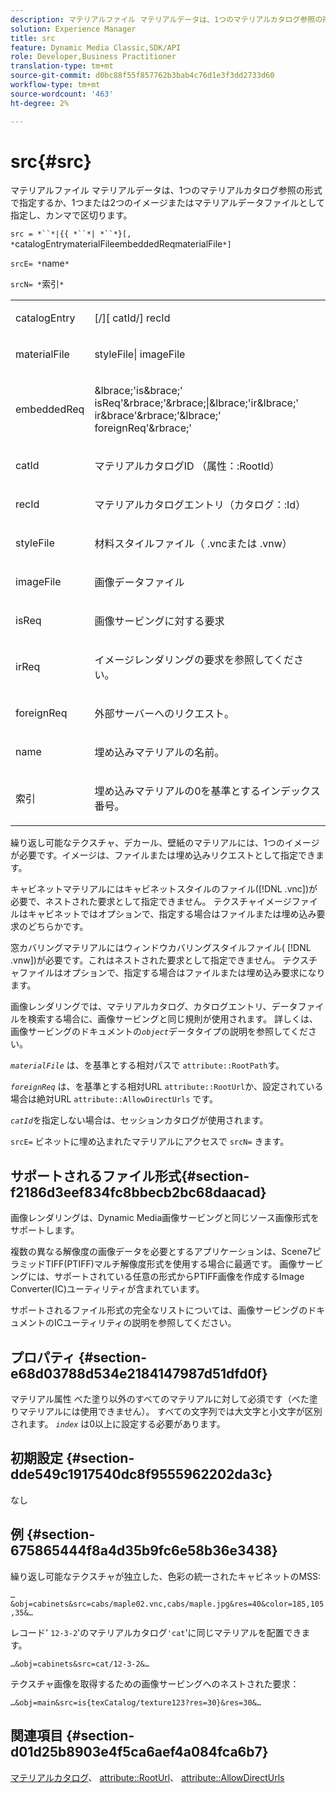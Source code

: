 ```yaml
---
description: マテリアルファイル マテリアルデータは、1つのマテリアルカタログ参照の形式で指定するか、1つまたは2つのイメージまたはマテリアルデータファイルとして指定し、カンマで区切ります。
solution: Experience Manager
title: src
feature: Dynamic Media Classic,SDK/API
role: Developer,Business Practitioner
translation-type: tm+mt
source-git-commit: d0bc88f55f857762b3bab4c76d1e3f3dd2733d60
workflow-type: tm+mt
source-wordcount: '463'
ht-degree: 2%

---
```



# src{#src}

マテリアルファイル マテリアルデータは、1つのマテリアルカタログ参照の形式で指定するか、1つまたは2つのイメージまたはマテリアルデータファイルとして指定し、カンマで区切ります。

`src = *``*|{{ *``*| *``*}[, *`catalogEntrymaterialFileembeddedReqmaterialFile`*]`

`srcE= *`name`*`

`srcN= *`索引`*`

<table id="simpletable_A64C4F084C0A4DDCA45A921D4BD7AAEA"> 
 <tr class="strow"> 
  <td class="stentry"> <p><span class="varname"> catalogEntry</span> </p></td> 
  <td class="stentry"> <p><span class="codeph">[/][<span class="varname"> catId</span>/]<span class="varname"> recId</span></span> </p></td> 
 </tr> 
 <tr class="strow"> 
  <td class="stentry"> <span class="varname"> materialFile</span> </td> 
  <td class="stentry"> <p><span class="codeph"> <span class="varname"> styleFile</span>|<span class="varname"> imageFile</span></span> </p> </td> 
 </tr> 
 <tr class="strow"> 
  <td class="stentry"> <p><span class="varname"> embeddedReq</span> </p> </td> 
  <td class="stentry"> <p><span class="codeph">&amp;lbrace;'is&amp;brace;'<span class="varname"> isReq</span>'&amp;rbrace;'&amp;rbrace;|&amp;lbrace;'ir&amp;lbrace;'<span class="varname"> ir&amp;brace</span>'&amp;rbrace;'&amp;lbrace;'<span class="varname"> foreignReq</span>'&amp;rbrace;'</span> </p></td> 
 </tr> 
 <tr class="strow"> 
  <td class="stentry"> <p><span class="varname"> catId</span> </p></td> 
  <td class="stentry"> <p>マテリアルカタログID （<span class="codeph">属性：:RootId</span>） </p></td> 
 </tr> 
 <tr class="strow"> 
  <td class="stentry"> <p><span class="varname"> recId</span> </p></td> 
  <td class="stentry"> <p>マテリアルカタログエントリ（<span class="codeph">カタログ：:Id</span>） </p></td> 
 </tr> 
 <tr class="strow"> 
  <td class="stentry"> <p><span class="varname"> styleFile</span> </p></td> 
  <td class="stentry"> <p>材料スタイルファイル（<span class="filepath"> .vnc</span>または<span class="filepath"> .vnw</span>） </p></td> 
 </tr> 
 <tr class="strow"> 
  <td class="stentry"> <p><span class="varname"> imageFile</span> </p></td> 
  <td class="stentry"> <p>画像データファイル </p></td> 
 </tr> 
 <tr class="strow"> 
  <td class="stentry"> <p><span class="varname"> isReq</span> </p></td> 
  <td class="stentry"> <p>画像サービングに対する要求 </p></td> 
 </tr> 
 <tr class="strow"> 
  <td class="stentry"> <p><span class="varname"> irReq</span> </p></td> 
  <td class="stentry"> <p>イメージレンダリングの要求を参照してください。 </p></td> 
 </tr> 
 <tr class="strow"> 
  <td class="stentry"> <p><span class="varname"> foreignReq</span> </p></td> 
  <td class="stentry"> <p>外部サーバーへのリクエスト。 </p></td> 
 </tr> 
 <tr class="strow"> 
  <td class="stentry"> <p><span class="varname"> name</span> </p></td> 
  <td class="stentry"> <p>埋め込みマテリアルの名前。 </p></td> 
 </tr> 
 <tr class="strow"> 
  <td class="stentry"> <p><span class="varname"> 索引</span> </p></td> 
  <td class="stentry"> <p>埋め込みマテリアルの0を基準とするインデックス番号。 </p></td> 
 </tr> 
</table>

繰り返し可能なテクスチャ、デカール、壁紙のマテリアルには、1つのイメージが必要です。イメージは、ファイルまたは埋め込みリクエストとして指定できます。

キャビネットマテリアルにはキャビネットスタイルのファイル([!DNL .vnc])が必要で、ネストされた要求として指定できません。 テクスチャイメージファイルはキャビネットではオプションで、指定する場合はファイルまたは埋め込み要求のどちらかです。

窓カバリングマテリアルにはウィンドウカバリングスタイルファイル( [!DNL .vnw])が必要です。これはネストされた要求として指定できません。 テクスチャファイルはオプションで、指定する場合はファイルまたは埋め込み要求になります。

画像レンダリングでは、マテリアルカタログ、カタログエントリ、データファイルを検索する場合に、画像サービングと同じ規則が使用されます。 詳しくは、画像サービングのドキュメントの&#x200B;*`object`*&#x200B;データタイプの説明を参照してください。

*`materialFile`* は、を基準とする相対パスで `attribute::RootPath`す。

*`foreignReq`* は、を基準とする相対URL `attribute::RootUrl`か、設定されている場合は絶対URL `attribute::AllowDirectUrls` です。

*`catId`*&#x200B;を指定しない場合は、セッションカタログが使用されます。

`srcE=` ビネットに埋め込まれたマテリアルにアクセスで `srcN=` きます。

## サポートされるファイル形式{#section-f2186d3eef834fc8bbecb2bc68daacad}

画像レンダリングは、Dynamic Media画像サービングと同じソース画像形式をサポートします。

複数の異なる解像度の画像データを必要とするアプリケーションは、Scene7ピラミッドTIFF(PTIFF)マルチ解像度形式を使用する場合に最適です。 画像サービングには、サポートされている任意の形式からPTIFF画像を作成するImage Converter(IC)ユーティリティが含まれています。

サポートされるファイル形式の完全なリストについては、画像サービングのドキュメントのICユーティリティの説明を参照してください。

## プロパティ {#section-e68d03788d534e2184147987d51dfd0f}

マテリアル属性 べた塗り以外のすべてのマテリアルに対して必須です（べた塗りマテリアルには使用できません）。 すべての文字列では大文字と小文字が区別されます。 *`index`* は0以上に設定する必要があります。

## 初期設定 {#section-dde549c1917540dc8f9555962202da3c}

なし

## 例 {#section-675865444f8a4d35b9fc6e58b36e3438}

繰り返し可能なテクスチャが独立した、色彩の統一されたキャビネットのMSS:

`…&obj=cabinets&src=cabs/maple02.vnc,cabs/maple.jpg&res=40&color=185,105,35&…`

レコード&#39; `12-3-2`&#39;のマテリアルカタログ`'cat`&#39;に同じマテリアルを配置できます。

`…&obj=cabinets&src=cat/12-3-2&…`

テクスチャ画像を取得するための画像サービングへのネストされた要求：

`…&obj=main&src=is{texCatalog/texture123?res=30}&res=30&…`

## 関連項目 {#section-d01d25b8903e4f5ca6aef4a084fca6b7}

[マテリアルカタログ](../../../../../ir-api/http-protocol/image-rendering-api-ref/c-ir-http-protocol-ref/c-ir-http-protocol-syntax-and-features/c-ir-http-material-catalogs/c-ir-http-material-catalogs.md#concept-772742c1688f420a88a56f5136ad1db2)、 [attribute::RootUrl](../../../../../ir-api/material-cat/image-rendering-api-ref/c-ir-material-catalog/c-ir-attributes-reference/r-ir-rooturl.md#reference-b8d706a573814802bd6794223cc78402)、 [attribute::AllowDirectUrls](../../../../../ir-api/material-cat/image-rendering-api-ref/c-ir-material-catalog/c-ir-attributes-reference/r-ir-allowdirecturls.md#reference-02000c0f3c494292bad8425d06268882)
